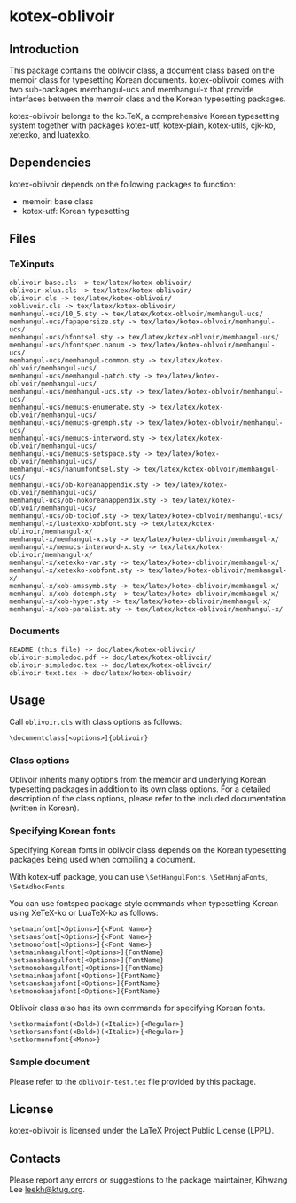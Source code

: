 kotex-oblivoir
==============

Introduction
------------

This package contains the oblivoir class, a document class based on 
the memoir class for typesetting Korean documents.  kotex-oblivoir 
comes with two sub-packages memhangul-ucs and memhangul-x
that provide interfaces between the memoir class and the Korean typesetting
packages. 

kotex-oblivoir belongs to the ko.TeX, a comprehensive Korean typesetting 
system together with packages kotex-utf, kotex-plain, kotex-utils,
cjk-ko, xetexko, and luatexko.

Dependencies
------------

kotex-oblivoir depends on the following packages to function:

* memoir: base class
* kotex-utf: Korean typesetting

Files
-----

### TeXinputs

    oblivoir-base.cls -> tex/latex/kotex-oblivoir/
    oblivoir-xlua.cls -> tex/latex/kotex-oblivoir/
    oblivoir.cls -> tex/latex/kotex-oblivoir/
    xoblivoir.cls -> tex/latex/kotex-oblivoir/
    memhangul-ucs/10_5.sty -> tex/latex/kotex-oblvoir/memhangul-ucs/
    memhangul-ucs/fapapersize.sty -> tex/latex/kotex-oblvoir/memhangul-ucs/
    memhangul-ucs/hfontsel.sty -> tex/latex/kotex-oblvoir/memhangul-ucs/
    memhangul-ucs/hfontspec.nanum -> tex/latex/kotex-oblvoir/memhangul-ucs/
    memhangul-ucs/memhangul-common.sty -> tex/latex/kotex-oblvoir/memhangul-ucs/
    memhangul-ucs/memhangul-patch.sty -> tex/latex/kotex-oblvoir/memhangul-ucs/
    memhangul-ucs/memhangul-ucs.sty -> tex/latex/kotex-oblvoir/memhangul-ucs/
    memhangul-ucs/memucs-enumerate.sty -> tex/latex/kotex-oblvoir/memhangul-ucs/
    memhangul-ucs/memucs-gremph.sty -> tex/latex/kotex-oblvoir/memhangul-ucs/
    memhangul-ucs/memucs-interword.sty -> tex/latex/kotex-oblvoir/memhangul-ucs/
    memhangul-ucs/memucs-setspace.sty -> tex/latex/kotex-oblvoir/memhangul-ucs/
    memhangul-ucs/nanumfontsel.sty -> tex/latex/kotex-oblvoir/memhangul-ucs/
    memhangul-ucs/ob-koreanappendix.sty -> tex/latex/kotex-oblvoir/memhangul-ucs/
    memhangul-ucs/ob-nokoreanappendix.sty -> tex/latex/kotex-oblvoir/memhangul-ucs/
    memhangul-ucs/ob-toclof.sty -> tex/latex/kotex-oblvoir/memhangul-ucs/
    memhangul-x/luatexko-xobfont.sty -> tex/latex/kotex-oblivoir/memhangul-x/
    memhangul-x/memhangul-x.sty -> tex/latex/kotex-oblivoir/memhangul-x/
    memhangul-x/memucs-interword-x.sty -> tex/latex/kotex-oblivoir/memhangul-x/
    memhangul-x/xetexko-var.sty -> tex/latex/kotex-oblivoir/memhangul-x/
    memhangul-x/xetexko-xobfont.sty -> tex/latex/kotex-oblivoir/memhangul-x/
    memhangul-x/xob-amssymb.sty -> tex/latex/kotex-oblivoir/memhangul-x/
    memhangul-x/xob-dotemph.sty -> tex/latex/kotex-oblivoir/memhangul-x/
    memhangul-x/xob-hyper.sty -> tex/latex/kotex-oblivoir/memhangul-x/
    memhangul-x/xob-paralist.sty -> tex/latex/kotex-oblivoir/memhangul-x/

### Documents

    README (this file) -> doc/latex/kotex-oblivoir/
    oblivoir-simpledoc.pdf -> doc/latex/kotex-oblivoir/
    oblivoir-simpledoc.tex -> doc/latex/kotex-oblivoir/
    oblivoir-text.tex -> doc/latex/kotex-oblivoir/

Usage
-----

Call `oblivoir.cls` with class options as follows:

    \documentclass[<options>]{oblivoir}

### Class options

Oblivoir inherits many options from the memoir and underlying 
Korean typesetting packages in addition to its own class options. 
For a detailed description of the class options, please refer 
to the included documentation (written in Korean).

### Specifying Korean fonts

Specifying Korean fonts in oblivoir class depends on the Korean
typesetting packages being used when compiling a document.

With kotex-utf package, you can use `\SetHangulFonts`, `\SetHanjaFonts`,
`\SetAdhocFonts`.

You can use fontspec package style commands when typesetting Korean
using XeTeX-ko or LuaTeX-ko as follows:

    \setmainfont[<Options>]{<Font Name>}
    \setsansfont[<Options>]{<Font Name>}
    \setmonofont[<Options>]{<Font Name>}
    \setmainhangulfont[<Options>]{FontName}
    \setsanshangulfont[<Options>]{FontName}
    \setmonohangulfont[<Options>]{FontName}
    \setmainhanjafont[<Options>]{FontName}
    \setsanshanjafont[<Options>]{FontName}
    \setmonohanjafont[<Options>]{FontName}

Oblivoir class also has its own commands for specifying Korean fonts.

    \setkormainfont(<Bold>)(<Italic>){<Regular>}
    \setkorsansfont(<Bold>)(<Italic>){<Regular>}
    \setkormonofont{<Mono>}

### Sample document

Please refer to the `oblivoir-test.tex` file provided by this package.

License
-------

kotex-oblivoir is licensed under the LaTeX Project Public 
License (LPPL).

Contacts
--------

Please report any errors or suggestions to the package maintainer,
Kihwang Lee <leekh@ktug.org>.

